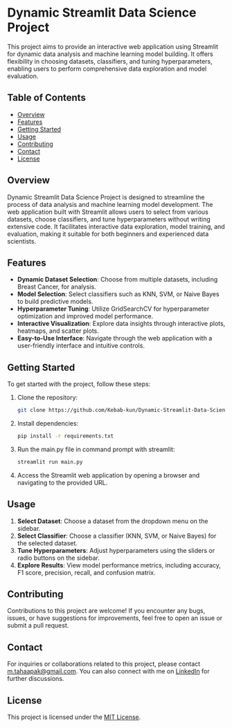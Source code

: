 # Dynamic Streamlit Data Science Project

This project aims to provide an interactive web application using Streamlit for dynamic data analysis and machine learning model building. It offers flexibility in choosing datasets, classifiers, and tuning hyperparameters, enabling users to perform comprehensive data exploration and model evaluation.

## Table of Contents

- [Overview](#overview)
- [Features](#features)
- [Getting Started](#getting-started)
- [Usage](#usage)
- [Contributing](#contributing)
- [Contact](#contact)
- [License](#license)

## Overview

Dynamic Streamlit Data Science Project is designed to streamline the process of data analysis and machine learning model development. The web application built with Streamlit allows users to select from various datasets, choose classifiers, and tune hyperparameters without writing extensive code. It facilitates interactive data exploration, model training, and evaluation, making it suitable for both beginners and experienced data scientists.

## Features

- **Dynamic Dataset Selection**: Choose from multiple datasets, including Breast Cancer, for analysis.
- **Model Selection**: Select classifiers such as KNN, SVM, or Naive Bayes to build predictive models.
- **Hyperparameter Tuning**: Utilize GridSearchCV for hyperparameter optimization and improved model performance.
- **Interactive Visualization**: Explore data insights through interactive plots, heatmaps, and scatter plots.
- **Easy-to-Use Interface**: Navigate through the web application with a user-friendly interface and intuitive controls.

## Getting Started

To get started with the project, follow these steps:

1. Clone the repository:

    ```bash
    git clone https://github.com/Kebab-kun/Dynamic-Streamlit-Data-Science-Project.git
    ```

2. Install dependencies:

    ```bash
    pip install -r requirements.txt
    ```

3. Run the main.py file in command prompt with streamlit:

    ```bash
    streamlit run main.py
    ```

4. Access the Streamlit web application by opening a browser and navigating to the provided URL.

## Usage

1. **Select Dataset**: Choose a dataset from the dropdown menu on the sidebar.
2. **Select Classifier**: Choose a classifier (KNN, SVM, or Naive Bayes) for the selected dataset.
3. **Tune Hyperparameters**: Adjust hyperparameters using the sliders or radio buttons on the sidebar.
4. **Explore Results**: View model performance metrics, including accuracy, F1 score, precision, recall, and confusion matrix.

## Contributing

Contributions to this project are welcome! If you encounter any bugs, issues, or have suggestions for improvements, feel free to open an issue or submit a pull request.

## Contact

For inquiries or collaborations related to this project, please contact [m.tahaapak@gmail.com](mailto:m.tahaapak@gmail.com). You can also connect with me on [LinkedIn](https://www.linkedin.com/in/mehmet-taha-apak/) for further discussions.

## License

This project is licensed under the [MIT License](LICENSE).
